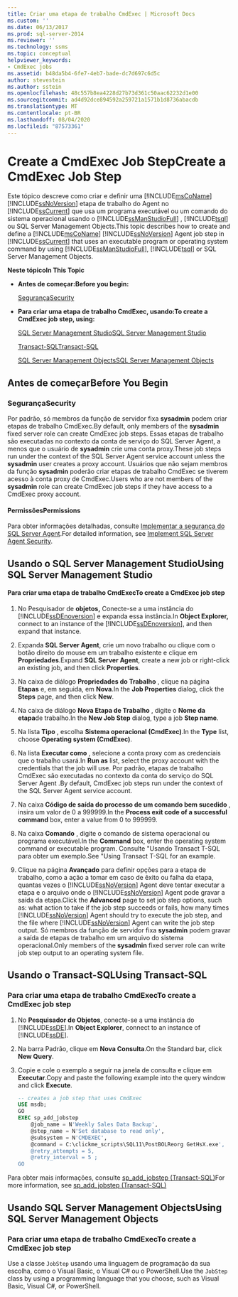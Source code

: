 ```yaml
---
title: Criar uma etapa de trabalho CmdExec | Microsoft Docs
ms.custom: ''
ms.date: 06/13/2017
ms.prod: sql-server-2014
ms.reviewer: ''
ms.technology: ssms
ms.topic: conceptual
helpviewer_keywords:
- CmdExec jobs
ms.assetid: b48da5b4-6fe7-4eb7-bade-dc7d697c6d5c
author: stevestein
ms.author: sstein
ms.openlocfilehash: 48c557b8ea4228d27b73d361c50aac62232d1e00
ms.sourcegitcommit: ad4d92dce894592a259721a1571b1d8736abacdb
ms.translationtype: MT
ms.contentlocale: pt-BR
ms.lasthandoff: 08/04/2020
ms.locfileid: "87573361"
---
```

# <a name="create-a-cmdexec-job-step"></a><span data-ttu-id="2d124-102">Create a CmdExec Job Step</span><span class="sxs-lookup"><span data-stu-id="2d124-102">Create a CmdExec Job Step</span></span>
  <span data-ttu-id="2d124-103">Este tópico descreve como criar e definir uma [!INCLUDE[msCoName](../../includes/msconame-md.md)] [!INCLUDE[ssNoVersion](../../includes/ssnoversion-md.md)] etapa de trabalho do Agent no [!INCLUDE[ssCurrent](../../includes/sscurrent-md.md)] que usa um programa executável ou um comando do sistema operacional usando o [!INCLUDE[ssManStudioFull](../../includes/ssmanstudiofull-md.md)] , [!INCLUDE[tsql](../../includes/tsql-md.md)] ou SQL Server Management Objects.</span><span class="sxs-lookup"><span data-stu-id="2d124-103">This topic describes how to create and define a [!INCLUDE[msCoName](../../includes/msconame-md.md)] [!INCLUDE[ssNoVersion](../../includes/ssnoversion-md.md)] Agent job step in [!INCLUDE[ssCurrent](../../includes/sscurrent-md.md)] that uses an executable program or operating system command by using [!INCLUDE[ssManStudioFull](../../includes/ssmanstudiofull-md.md)], [!INCLUDE[tsql](../../includes/tsql-md.md)] or SQL Server Management Objects.</span></span>  
  
 <span data-ttu-id="2d124-104">**Neste tópico**</span><span class="sxs-lookup"><span data-stu-id="2d124-104">**In This Topic**</span></span>  
  
-   <span data-ttu-id="2d124-105">**Antes de começar:**</span><span class="sxs-lookup"><span data-stu-id="2d124-105">**Before you begin:**</span></span>  
  
     [<span data-ttu-id="2d124-106">Segurança</span><span class="sxs-lookup"><span data-stu-id="2d124-106">Security</span></span>](#Security)  
  
-   <span data-ttu-id="2d124-107">**Para criar uma etapa de trabalho CmdExec, usando:**</span><span class="sxs-lookup"><span data-stu-id="2d124-107">**To create a CmdExec job step, using:**</span></span>  
  
     [<span data-ttu-id="2d124-108">SQL Server Management Studio</span><span class="sxs-lookup"><span data-stu-id="2d124-108">SQL Server Management Studio</span></span>](#SSMS)  
  
     [<span data-ttu-id="2d124-109">Transact-SQL</span><span class="sxs-lookup"><span data-stu-id="2d124-109">Transact-SQL</span></span>](#TSQL)  
  
     [<span data-ttu-id="2d124-110">SQL Server Management Objects</span><span class="sxs-lookup"><span data-stu-id="2d124-110">SQL Server Management Objects</span></span>](#SMO)  
  
##  <a name="before-you-begin"></a><a name="BeforeYouBegin"></a> <span data-ttu-id="2d124-111">Antes de começar</span><span class="sxs-lookup"><span data-stu-id="2d124-111">Before You Begin</span></span>  
  
###  <a name="security"></a><a name="Security"></a> <span data-ttu-id="2d124-112">Segurança</span><span class="sxs-lookup"><span data-stu-id="2d124-112">Security</span></span>  
 <span data-ttu-id="2d124-113">Por padrão, só membros da função de servidor fixa **sysadmin** podem criar etapas de trabalho CmdExec.</span><span class="sxs-lookup"><span data-stu-id="2d124-113">By default, only members of the **sysadmin** fixed server role can create CmdExec job steps.</span></span> <span data-ttu-id="2d124-114">Essas etapas de trabalho são executadas no contexto da conta de serviço do SQL Server Agent, a menos que o usuário de **sysadmin** crie uma conta proxy.</span><span class="sxs-lookup"><span data-stu-id="2d124-114">These job steps run under the context of the SQL Server Agent service account unless the **sysadmin** user creates a proxy account.</span></span> <span data-ttu-id="2d124-115">Usuários que não sejam membros da função **sysadmin** poderão criar etapas de trabalho CmdExec se tiverem acesso à conta proxy de CmdExec.</span><span class="sxs-lookup"><span data-stu-id="2d124-115">Users who are not members of the **sysadmin** role can create CmdExec job steps if they have access to a CmdExec proxy account.</span></span>  
  
####  <a name="permissions"></a><a name="Permissions"></a> <span data-ttu-id="2d124-116">Permissões</span><span class="sxs-lookup"><span data-stu-id="2d124-116">Permissions</span></span>  
 <span data-ttu-id="2d124-117">Para obter informações detalhadas, consulte [Implementar a segurança do SQL Server Agent](implement-sql-server-agent-security.md).</span><span class="sxs-lookup"><span data-stu-id="2d124-117">For detailed information, see [Implement SQL Server Agent Security](implement-sql-server-agent-security.md).</span></span>  
  
##  <a name="using-sql-server-management-studio"></a><a name="SSMS"></a> <span data-ttu-id="2d124-118">Usando o SQL Server Management Studio</span><span class="sxs-lookup"><span data-stu-id="2d124-118">Using SQL Server Management Studio</span></span>  
  
#### <a name="to-create-a-cmdexec-job-step"></a><span data-ttu-id="2d124-119">Para criar uma etapa de trabalho CmdExec</span><span class="sxs-lookup"><span data-stu-id="2d124-119">To create a CmdExec job step</span></span>  
  
1.  <span data-ttu-id="2d124-120">No Pesquisador de **objetos,** Conecte-se a uma instância do [!INCLUDE[ssDEnoversion](../../includes/ssdenoversion-md.md)] e expanda essa instância.</span><span class="sxs-lookup"><span data-stu-id="2d124-120">In **Object Explorer,** connect to an instance of the [!INCLUDE[ssDEnoversion](../../includes/ssdenoversion-md.md)], and then expand that instance.</span></span>  
  
2.  <span data-ttu-id="2d124-121">Expanda **SQL Server Agent**, crie um novo trabalho ou clique com o botão direito do mouse em um trabalho existente e clique em **Propriedades**.</span><span class="sxs-lookup"><span data-stu-id="2d124-121">Expand **SQL Server Agent**, create a new job or right-click an existing job, and then click **Properties**.</span></span>  
  
3.  <span data-ttu-id="2d124-122">Na caixa de diálogo **Propriedades do Trabalho** , clique na página **Etapas** e, em seguida, em **Nova**.</span><span class="sxs-lookup"><span data-stu-id="2d124-122">In the **Job Properties** dialog, click the **Steps** page, and then click **New**.</span></span>  
  
4.  <span data-ttu-id="2d124-123">Na caixa de diálogo **Nova Etapa de Trabalho** , digite o **Nome da etapa**de trabalho.</span><span class="sxs-lookup"><span data-stu-id="2d124-123">In the **New Job Step** dialog, type a job **Step name**.</span></span>  
  
5.  <span data-ttu-id="2d124-124">Na lista **Tipo** , escolha **Sistema operacional (CmdExec)**.</span><span class="sxs-lookup"><span data-stu-id="2d124-124">In the **Type** list, choose **Operating system (CmdExec)**.</span></span>  
  
6.  <span data-ttu-id="2d124-125">Na lista **Executar como** , selecione a conta proxy com as credenciais que o trabalho usará.</span><span class="sxs-lookup"><span data-stu-id="2d124-125">In **Run as** list, select the proxy account with the credentials that the job will use.</span></span> <span data-ttu-id="2d124-126">Por padrão, etapas de trabalho CmdExec são executadas no contexto da conta do serviço do SQL Server Agent .</span><span class="sxs-lookup"><span data-stu-id="2d124-126">By default, CmdExec job steps run under the context of the SQL Server Agent service account.</span></span>  
  
7.  <span data-ttu-id="2d124-127">Na caixa **Código de saída do processo de um comando bem sucedido** , insira um valor de 0 a 999999.</span><span class="sxs-lookup"><span data-stu-id="2d124-127">In the **Process exit code of a successful command** box, enter a value from 0 to 999999.</span></span>  
  
8.  <span data-ttu-id="2d124-128">Na caixa **Comando** , digite o comando de sistema operacional ou programa executável.</span><span class="sxs-lookup"><span data-stu-id="2d124-128">In the **Command** box, enter the operating system command or executable program.</span></span> <span data-ttu-id="2d124-129">Consulte "Usando Transact T-SQL para obter um exemplo.</span><span class="sxs-lookup"><span data-stu-id="2d124-129">See "Using Transact T-SQL for an example.</span></span>  
  
9. <span data-ttu-id="2d124-130">Clique na página **Avançado** para definir opções para a etapa de trabalho, como a ação a tomar em caso de êxito ou falha da etapa, quantas vezes o [!INCLUDE[ssNoVersion](../../includes/ssnoversion-md.md)] Agent deve tentar executar a etapa e o arquivo onde o [!INCLUDE[ssNoVersion](../../includes/ssnoversion-md.md)] Agent pode gravar a saída da etapa.</span><span class="sxs-lookup"><span data-stu-id="2d124-130">Click the **Advanced** page to set job step options, such as: what action to take if the job step succeeds or fails, how many times [!INCLUDE[ssNoVersion](../../includes/ssnoversion-md.md)] Agent should try to execute the job step, and the file where [!INCLUDE[ssNoVersion](../../includes/ssnoversion-md.md)] Agent can write the job step output.</span></span> <span data-ttu-id="2d124-131">Só membros da função de servidor fixa **sysadmin** podem gravar a saída de etapas de trabalho em um arquivo do sistema operacional.</span><span class="sxs-lookup"><span data-stu-id="2d124-131">Only members of the **sysadmin** fixed server role can write job step output to an operating system file.</span></span>  
  
##  <a name="using-transact-sql"></a><a name="TSQL"></a> <span data-ttu-id="2d124-132">Usando o Transact-SQL</span><span class="sxs-lookup"><span data-stu-id="2d124-132">Using Transact-SQL</span></span>  
  
### <a name="to-create-a-cmdexec-job-step"></a><span data-ttu-id="2d124-133">Para criar uma etapa de trabalho CmdExec</span><span class="sxs-lookup"><span data-stu-id="2d124-133">To create a CmdExec job step</span></span>  
  
1.  <span data-ttu-id="2d124-134">No **Pesquisador de Objetos**, conecte-se a uma instância do [!INCLUDE[ssDE](../../includes/ssde-md.md)].</span><span class="sxs-lookup"><span data-stu-id="2d124-134">In **Object Explorer**, connect to an instance of [!INCLUDE[ssDE](../../includes/ssde-md.md)].</span></span>  
  
2.  <span data-ttu-id="2d124-135">Na barra Padrão, clique em **Nova Consulta**.</span><span class="sxs-lookup"><span data-stu-id="2d124-135">On the Standard bar, click **New Query**.</span></span>  
  
3.  <span data-ttu-id="2d124-136">Copie e cole o exemplo a seguir na janela de consulta e clique em **Executar**.</span><span class="sxs-lookup"><span data-stu-id="2d124-136">Copy and paste the following example into the query window and click **Execute**.</span></span>  
  
    ```sql
    -- creates a job step that uses CmdExec  
    USE msdb;  
    GO  
    EXEC sp_add_jobstep  
        @job_name = N'Weekly Sales Data Backup',  
        @step_name = N'Set database to read only',  
        @subsystem = N'CMDEXEC',  
        @command = C:\clickme_scripts\SQL11\PostBOLReorg GetHsX.exe',   
        @retry_attempts = 5,  
        @retry_interval = 5 ;  
    GO  
    ```  
  
 <span data-ttu-id="2d124-137">Para obter mais informações, consulte [sp_add_jobstep &#40;Transact-SQL&#41;](/sql/relational-databases/system-stored-procedures/sp-add-jobstep-transact-sql)</span><span class="sxs-lookup"><span data-stu-id="2d124-137">For more information, see [sp_add_jobstep &#40;Transact-SQL&#41;](/sql/relational-databases/system-stored-procedures/sp-add-jobstep-transact-sql)</span></span>  
  
##  <a name="using-sql-server-management-objects"></a><a name="SMO"></a><span data-ttu-id="2d124-138">Usando SQL Server Management Objects</span><span class="sxs-lookup"><span data-stu-id="2d124-138">Using SQL Server Management Objects</span></span>  

### <a name="to-create-a-cmdexec-job-step"></a><span data-ttu-id="2d124-139">Para criar uma etapa de trabalho CmdExec</span><span class="sxs-lookup"><span data-stu-id="2d124-139">To create a CmdExec job step</span></span>
  
 <span data-ttu-id="2d124-140">Use a classe `JobStep` usando uma linguagem de programação da sua escolha, como o Visual Basic, o Visual C# ou o PowerShell.</span><span class="sxs-lookup"><span data-stu-id="2d124-140">Use the `JobStep` class by using a programming language that you choose, such as Visual Basic, Visual C#, or PowerShell.</span></span>  
